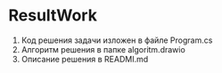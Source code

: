 ﻿# ResultWork

1.  Код решения задачи изложен в файле Program.cs
2.  Алгоритм решения в папке algoritm.drawio
3.  Описание решения в READMI.md


